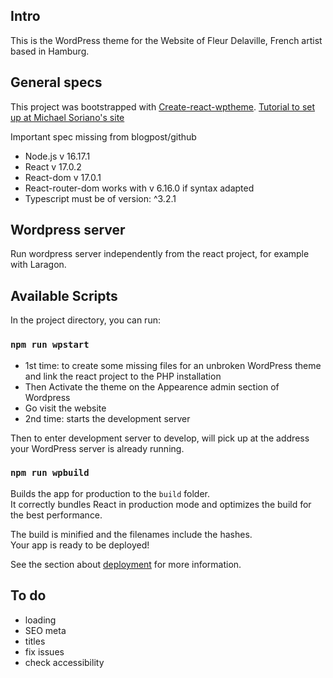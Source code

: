 ## Intro

This is the WordPress theme for the Website of Fleur Delaville, French artist
based in Hamburg.

## General specs

This project was bootstrapped with
[Create-react-wptheme](https://github.com/devloco/create-react-wptheme).
[Tutorial to set up at Michael Soriano's site](https://michaelsoriano.com/wordpress-theme-react-part-1-setup/)

Important spec missing from blogpost/github

- Node.js v 16.17.1
- React v 17.0.2
- React-dom v 17.0.1
- React-router-dom works with v 6.16.0 if syntax adapted
- Typescript must be of version: ^3.2.1

## Wordpress server

Run wordpress server independently from the react project, for example with
Laragon.

## Available Scripts

In the project directory, you can run:

### `npm run wpstart`

- 1st time: to create some missing files for an unbroken WordPress theme and
  link the react project to the PHP installation
- Then Activate the theme on the Appearence admin section of Wordpress
- Go visit the website
- 2nd time: starts the development server

Then to enter development server to develop, will pick up at the address your
WordPress server is already running.

### `npm run wpbuild`

Builds the app for production to the `build` folder.<br /> It correctly bundles
React in production mode and optimizes the build for the best performance.

The build is minified and the filenames include the hashes.<br /> Your app is
ready to be deployed!

See the section about
[deployment](https://facebook.github.io/create-react-app/docs/deployment) for
more information.

## To do

- loading
- SEO meta
- titles
- fix issues
- check accessibility
